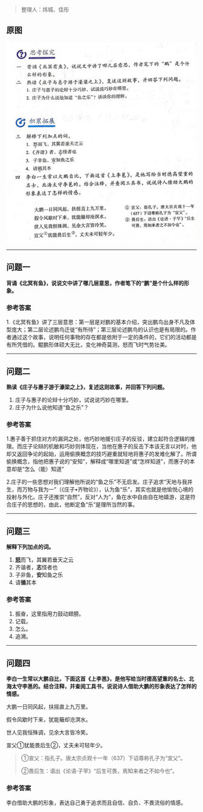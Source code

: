 > 整理人：炜城、佳彤

## 原图

![庄子](clip_image002.jpg)



------



## 问题一

**背诵《北冥有鱼》，说说文中讲了哪几层意思，作者笔下的“鹏”是个什么样的形象。**

### 参考答案

1.《北冥有鱼》讲了三层意思：第一层是对鹏的基本介绍，突出鹏鸟出身不凡及体型庞大；第二层论述鹏鸟迁徙“有所待”；第三层论述鹏鸟的认识也是有局限的。作者通过这个故事，说明任何事物的存在都是依附于一定的条件的，它们的活动都是有所凭借的。鲲鹏形体硕大无比，变化神奇莫测，怒而飞时气势壮美。



------



## 问题二

**熟读《庄子与惠子游于濠梁之上》，复述这则故事，并回答下列问题。**

1. 庄子与惠子的论辩十分巧妙，试说说巧妙在哪里。
2. 庄子为什么说他知道“鱼之乐”？

### 参考答案

1.惠子善于抓住对方的漏洞之处，他巧妙地援引庄子的反驳，建立起符合逻辑的推理。而庄子论辩的机敏和巧妙则体现在，当他在惠子的反击下本该无言以对时，他却又返回争论的起始，运用偷换概念的技巧避重就轻地将惠子的发难化解了。所谓偷换概念，指他把惠子说的“安知”，解释成“哪里知道”或“怎样知道”，而惠子的本意却是“怎么（能）知道”

2.庄子的一些思想对我们理解他所说的“鱼之乐”不无启发。庄子追求“天地与我并生，而万物与我为一”（《庄子•齐物论》），认为鱼“乐”，其实也就是他愉悦心境的投射与外化。庄子还推崇“自然”，反对“人为”，鱼在水中自由自在地嬉游，这是符合庄子的思想的，由此，他断定鱼“乐”是理所当然的事。



------



## 问题三

**解释下列加点的词。**

1. <u>**怒**</u>而飞，其翼若垂天之云
2. 齐谐者，**志**怪者也
3. 子非鱼，**安**知鱼之乐
4. 请**循**其本

### 参考答案

1. 振奋，这里指用力鼓动翅膀。
2. 记载。
3. 怎么。
4. 追溯。



------



## 问题四

**李白一生常以大鹏自比，下面这首《上李邕》，是他写给当时德高望重的名士、北海太守李邕的。结合注释，并查阅工具书，说说诗人借助大鹏的形象表达了怎样的情感。**

大鹏一日同风起，扶摇直上九万里。

假令风歇时下来，犹能簸却沧溟水。

世人见我恒殊调，见余大言皆冷笑。

宣父①犹能畏后生②，丈夫未可轻年少。

>  ①宣父：指孔子。唐太宗贞观十一年（637）下诏尊称孔子为“宣父”。
>
> ②畏后生：语出《论语·子罕》“后生可畏，焉知来者之不如今也”。

### 参考答案

李白借助大鹏的形象，表达自己勇于追求而且自信、自负、不畏流俗的情感。